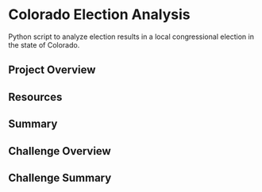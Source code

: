# Colorado Election Analysis
  Python script to analyze election results in a local congressional election in the state of Colorado. 
  
## Project Overview

## Resources

## Summary

## Challenge Overview

## Challenge Summary
